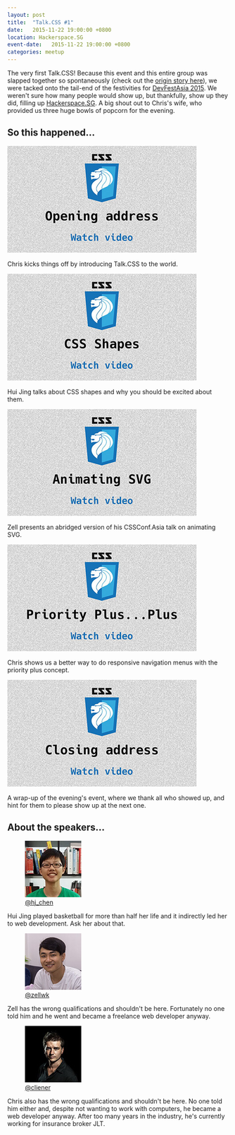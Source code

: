 ```yaml
---
layout: post
title:  "Talk.CSS #1"
date:   2015-11-22 19:00:00 +0800
location: Hackerspace.SG
event-date:   2015-11-22 19:00:00 +0800
categories: meetup
---
```

The very first Talk.CSS! Because this event and this entire group was slapped together so spontaneously (check out the [origin story here](/about)), we were tacked onto the tail-end of the festivities for [DevFestAsia 2015](http://2015.devfest.asia/). We weren't sure how many people would show up, but thankfully, show up they did, filling up <a href="https://hackerspace.sg/">Hackerspace.SG</a>. A big shout out to Chris's wife, who provided us three huge bowls of popcorn for the evening.

## So this happened...

<div class="c-videos">
  <div class="c-video">
    <a class="c-video__link" href="https://youtu.be/fCYbIVEzFKs">
      <img class="c-video__img" src="/img/talk-1/s101-opening-address.jpg" srcset="/img/talk-1/s101-opening-address@2x.jpg 2x" alt="Link to opening address video"/>
    </a>
    <p class="c-video__desc">Chris kicks things off by introducing Talk.CSS to the world.</p>
  </div>

  <div class="c-video">
    <a class="c-video__link" href="https://youtu.be/z4s_UxLyA-c">
      <img class="c-video__img" src="/img/talk-1/s102-css-shapes.jpg" srcset="/img/talk-1/s102-css-shapes@2x.jpg 2x" alt="Link to talk on CSS shapes"/>
    </a>
    <p class="c-video__desc">Hui Jing talks about CSS shapes and why you should be excited about them.</p>
  </div>

  <div class="c-video">
    <a class="c-video__link" href="https://youtu.be/1cb7OFJyZAw">
      <img class="c-video__img" src="/img/talk-1/s103-animating-svg.jpg" srcset="/img/talk-1/s103-animating-svg@2x.jpg 2x" alt="Link to talk on Animating SVG"/>
    </a>
    <p class="c-video__desc">Zell presents an abridged version of his CSSConf.Asia talk on animating SVG.</p>
  </div>

  <div class="c-video">
    <a class="c-video__link" href="https://youtu.be/how93Wq_jQw">
      <img class="c-video__img" src="/img/talk-1/s104-priority-plus.jpg" srcset="/img/talk-1/s104-priority-plus@2x.jpg 2x" alt="Link to talk on Priority plus"/>
    </a>
    <p class="c-video__desc">Chris shows us a better way to do responsive navigation menus with the priority plus concept.</p>
  </div>

  <div class="c-video">
    <a class="c-video__link" href="https://youtu.be/8w4vPcQMjq0">
      <img class="c-video__img" src="/img/talk-1/s105-closing-address.jpg" srcset="/img/talk-1/s105-closing-address@2x.jpg 2x" alt="Link to closing address video"/>
    </a>
    <p class="c-video__desc">A wrap-up of the evening's event, where we thank all who showed up, and hint for them to please show up at the next one.</p>
  </div>
</div>

## About the speakers...

<div class="o-flex c-speakers">
  <div class="o-flex3__item c-speaker">
    <figure>
      <img class="c-speaker__img" src="/img/talk-1/chj.jpg" srcset="/img/talk-1/chj@2x.jpg 2x" alt="Chen Hui Jing"/>
      <figcaption><a class="c-speaker__link" href="https://twitter.com/hj_chen">@hj_chen</a></figcaption>
    </figure>
    <p class="c-speaker__intro">Hui Jing played basketball for more than half her life and it indirectly led her to web development. Ask her about that.</p>
  </div>

  <div class="o-flex3__item c-speaker">
    <figure>
      <img class="c-speaker__img" src="/img/talk-1/zell.jpg" srcset="/img/talk-1/zell@2x.jpg 2x" alt="Zell Liew"/>
      <figcaption><a class="c-speaker__link" href="https://twitter.com/zellwk">@zellwk</a></figcaption>
    </figure>
    <p class="c-speaker__intro">Zell has the wrong qualifications and shouldn't be here. Fortunately no one told him and he went and became a freelance web developer anyway.</p>
  </div>

  <div class="o-flex3__item c-speaker">
    <figure>
      <img class="c-speaker__img" src="/img/talk-1/chris.jpg" srcset="/img/talk-1/chris@2x.jpg 2x" alt="Chris Lienert"/>
      <figcaption><a class="c-speaker__link" href="https://twitter.com/cliener">@cliener</a></figcaption>
    </figure>
    <p class="c-speaker__intro">Chris also has the wrong qualifications and shouldn't be here. No one told him either and, despite not wanting to work with computers, he became a web developer anyway. After too many years in the industry, he's currently working for insurance broker JLT.</p>
  </div>

</div>
